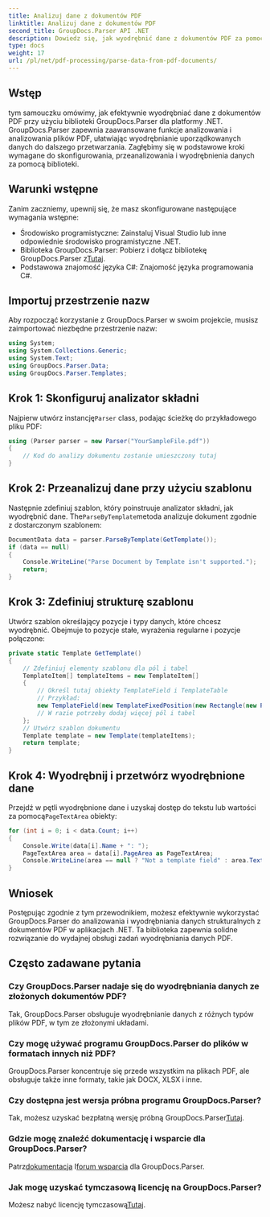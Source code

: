 ```yaml
---
title: Analizuj dane z dokumentów PDF
linktitle: Analizuj dane z dokumentów PDF
second_title: GroupDocs.Parser API .NET
description: Dowiedz się, jak wyodrębnić dane z dokumentów PDF za pomocą GroupDocs.Parser dla .NET. Postępuj zgodnie z naszym przewodnikiem krok po kroku, aby efektywnie analizować i przetwarzać pliki PDF.
type: docs
weight: 17
url: /pl/net/pdf-processing/parse-data-from-pdf-documents/
---
```

## Wstęp
tym samouczku omówimy, jak efektywnie wyodrębniać dane z dokumentów PDF przy użyciu biblioteki GroupDocs.Parser dla platformy .NET. GroupDocs.Parser zapewnia zaawansowane funkcje analizowania i analizowania plików PDF, ułatwiając wyodrębnianie uporządkowanych danych do dalszego przetwarzania. Zagłębimy się w podstawowe kroki wymagane do skonfigurowania, przeanalizowania i wyodrębnienia danych za pomocą biblioteki.
## Warunki wstępne
Zanim zaczniemy, upewnij się, że masz skonfigurowane następujące wymagania wstępne:
- Środowisko programistyczne: Zainstaluj Visual Studio lub inne odpowiednie środowisko programistyczne .NET.
-  Biblioteka GroupDocs.Parser: Pobierz i dołącz bibliotekę GroupDocs.Parser z[Tutaj](https://releases.groupdocs.com/parser/net/).
- Podstawowa znajomość języka C#: Znajomość języka programowania C#.

## Importuj przestrzenie nazw
Aby rozpocząć korzystanie z GroupDocs.Parser w swoim projekcie, musisz zaimportować niezbędne przestrzenie nazw:
```csharp
using System;
using System.Collections.Generic;
using System.Text;
using GroupDocs.Parser.Data;
using GroupDocs.Parser.Templates;
```
## Krok 1: Skonfiguruj analizator składni
 Najpierw utwórz instancję`Parser` class, podając ścieżkę do przykładowego pliku PDF:
```csharp
using (Parser parser = new Parser("YourSampleFile.pdf"))
{
    // Kod do analizy dokumentu zostanie umieszczony tutaj
}
```
## Krok 2: Przeanalizuj dane przy użyciu szablonu
 Następnie zdefiniuj szablon, który poinstruuje analizator składni, jak wyodrębnić dane. The`ParseByTemplate`metoda analizuje dokument zgodnie z dostarczonym szablonem:
```csharp
DocumentData data = parser.ParseByTemplate(GetTemplate());
if (data == null)
{
    Console.WriteLine("Parse Document by Template isn't supported.");
    return;
}
```
## Krok 3: Zdefiniuj strukturę szablonu
Utwórz szablon określający pozycje i typy danych, które chcesz wyodrębnić. Obejmuje to pozycje stałe, wyrażenia regularne i pozycje połączone:
```csharp
private static Template GetTemplate()
{
    // Zdefiniuj elementy szablonu dla pól i tabel
    TemplateItem[] templateItems = new TemplateItem[]
    {
        // Określ tutaj obiekty TemplateField i TemplateTable
        // Przykład:
        new TemplateField(new TemplateFixedPosition(new Rectangle(new Point(35, 135), new Size(100, 10))), "FromCompany"),
        // W razie potrzeby dodaj więcej pól i tabel
    };
    // Utwórz szablon dokumentu
    Template template = new Template(templateItems);
    return template;
}
```
## Krok 4: Wyodrębnij i przetwórz wyodrębnione dane
 Przejdź w pętli wyodrębnione dane i uzyskaj dostęp do tekstu lub wartości za pomocą`PageTextArea` obiekty:
```csharp
for (int i = 0; i < data.Count; i++)
{
    Console.Write(data[i].Name + ": ");
    PageTextArea area = data[i].PageArea as PageTextArea;
    Console.WriteLine(area == null ? "Not a template field" : area.Text);
}
```

## Wniosek
Postępując zgodnie z tym przewodnikiem, możesz efektywnie wykorzystać GroupDocs.Parser do analizowania i wyodrębniania danych strukturalnych z dokumentów PDF w aplikacjach .NET. Ta biblioteka zapewnia solidne rozwiązanie do wydajnej obsługi zadań wyodrębniania danych PDF.
## Często zadawane pytania
### Czy GroupDocs.Parser nadaje się do wyodrębniania danych ze złożonych dokumentów PDF?
Tak, GroupDocs.Parser obsługuje wyodrębnianie danych z różnych typów plików PDF, w tym ze złożonymi układami.
### Czy mogę używać programu GroupDocs.Parser do plików w formatach innych niż PDF?
GroupDocs.Parser koncentruje się przede wszystkim na plikach PDF, ale obsługuje także inne formaty, takie jak DOCX, XLSX i inne.
### Czy dostępna jest wersja próbna programu GroupDocs.Parser?
 Tak, możesz uzyskać bezpłatną wersję próbną GroupDocs.Parser[Tutaj](https://releases.groupdocs.com/).
### Gdzie mogę znaleźć dokumentację i wsparcie dla GroupDocs.Parser?
 Patrz[dokumentacja](https://reference.groupdocs.com/parser/net/) I[forum wsparcia](https://forum.groupdocs.com/c/parser/17) dla GroupDocs.Parser.
### Jak mogę uzyskać tymczasową licencję na GroupDocs.Parser?
 Możesz nabyć licencję tymczasową[Tutaj](https://purchase.groupdocs.com/temporary-license/).